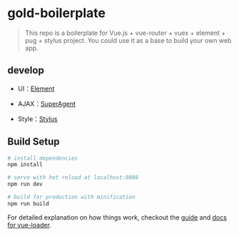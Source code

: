 # gold-boilerplate

> This repo is a boilerplate for Vue.js + vue-router + vuex + element + pug + stylus project. You could use it as a base to build your own web app.

## develop

- UI：[Element](http://element.eleme.io/)

- AJAX：[SuperAgent](https://github.com/visionmedia/superagent)

- Style：[Stylus](http://stylus-lang.com/)

## Build Setup

``` bash
# install dependencies
npm install

# serve with hot reload at localhost:8080
npm run dev

# build for production with minification
npm run build
```

For detailed explanation on how things work, checkout the [guide](http://vuejs-templates.github.io/webpack/) and [docs for vue-loader](http://vuejs.github.io/vue-loader).
